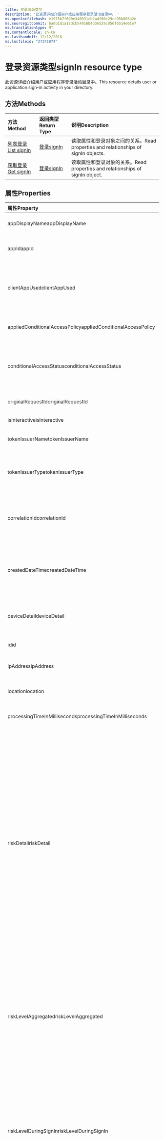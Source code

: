 ```yaml
---
title: 登录资源类型
description: '此资源详细介绍用户或应用程序登录活动目录中。 '
ms.openlocfilehash: e1975b7f690e340931cb2a4f00c29cc95b805a2e
ms.sourcegitcommit: ba6b1d1a12dcb54916b4d3e529c856f6514e01e7
ms.translationtype: MT
ms.contentlocale: zh-CN
ms.lasthandoff: 12/12/2018
ms.locfileid: "27241074"
---
```

# <a name="signin-resource-type"></a><span data-ttu-id="a2c5d-103">登录资源类型</span><span class="sxs-lookup"><span data-stu-id="a2c5d-103">signIn resource type</span></span>
<span data-ttu-id="a2c5d-104">此资源详细介绍用户或应用程序登录活动目录中。</span><span class="sxs-lookup"><span data-stu-id="a2c5d-104">This resource details user or application sign-in activity in your directory.</span></span> 

## <a name="methods"></a><span data-ttu-id="a2c5d-105">方法</span><span class="sxs-lookup"><span data-stu-id="a2c5d-105">Methods</span></span>

| <span data-ttu-id="a2c5d-106">方法</span><span class="sxs-lookup"><span data-stu-id="a2c5d-106">Method</span></span>           | <span data-ttu-id="a2c5d-107">返回类型</span><span class="sxs-lookup"><span data-stu-id="a2c5d-107">Return Type</span></span>    |<span data-ttu-id="a2c5d-108">说明</span><span class="sxs-lookup"><span data-stu-id="a2c5d-108">Description</span></span>|
|:---------------|:--------|:----------|
|[<span data-ttu-id="a2c5d-109">列表登录</span><span class="sxs-lookup"><span data-stu-id="a2c5d-109">List signIn</span></span>](../api/signin-list.md) | [<span data-ttu-id="a2c5d-110">登录</span><span class="sxs-lookup"><span data-stu-id="a2c5d-110">signIn</span></span>](signin.md) |<span data-ttu-id="a2c5d-111">读取属性和登录对象之间的关系。</span><span class="sxs-lookup"><span data-stu-id="a2c5d-111">Read properties and relationships of signIn objects.</span></span>|
|[<span data-ttu-id="a2c5d-112">获取登录</span><span class="sxs-lookup"><span data-stu-id="a2c5d-112">Get signIn</span></span>](../api/signin-get.md) | [<span data-ttu-id="a2c5d-113">登录</span><span class="sxs-lookup"><span data-stu-id="a2c5d-113">signIn</span></span>](signin.md) |<span data-ttu-id="a2c5d-114">读取属性和登录对象的关系。</span><span class="sxs-lookup"><span data-stu-id="a2c5d-114">Read properties and relationships of signIn object.</span></span>|

## <a name="properties"></a><span data-ttu-id="a2c5d-115">属性</span><span class="sxs-lookup"><span data-stu-id="a2c5d-115">Properties</span></span>
| <span data-ttu-id="a2c5d-116">属性</span><span class="sxs-lookup"><span data-stu-id="a2c5d-116">Property</span></span>     | <span data-ttu-id="a2c5d-117">类型</span><span class="sxs-lookup"><span data-stu-id="a2c5d-117">Type</span></span>   |<span data-ttu-id="a2c5d-118">说明</span><span class="sxs-lookup"><span data-stu-id="a2c5d-118">Description</span></span>|
|:---------------|:--------|:----------|
|<span data-ttu-id="a2c5d-119">appDisplayName</span><span class="sxs-lookup"><span data-stu-id="a2c5d-119">appDisplayName</span></span>|<span data-ttu-id="a2c5d-120">字符串</span><span class="sxs-lookup"><span data-stu-id="a2c5d-120">String</span></span>|<span data-ttu-id="a2c5d-121">指 Azure 门户中显示的应用程序名称。</span><span class="sxs-lookup"><span data-stu-id="a2c5d-121">Refers to the application name displayed in the Azure Portal.</span></span>|
|<span data-ttu-id="a2c5d-122">appId</span><span class="sxs-lookup"><span data-stu-id="a2c5d-122">appId</span></span>|<span data-ttu-id="a2c5d-123">String</span><span class="sxs-lookup"><span data-stu-id="a2c5d-123">String</span></span>|<span data-ttu-id="a2c5d-124">引用代表 Azure Active Directory 中的应用程序 Id 的唯一 guid。</span><span class="sxs-lookup"><span data-stu-id="a2c5d-124">Refers to the Unique GUID representing Application Id in the Azure Active Directory.</span></span>|
|<span data-ttu-id="a2c5d-125">clientAppUsed</span><span class="sxs-lookup"><span data-stu-id="a2c5d-125">clientAppUsed</span></span>|<span data-ttu-id="a2c5d-126">字符串</span><span class="sxs-lookup"><span data-stu-id="a2c5d-126">String</span></span>|<span data-ttu-id="a2c5d-127">提供用于登录 activty.E.g 旧客户端。</span><span class="sxs-lookup"><span data-stu-id="a2c5d-127">Provides the legacy client used for sign-in activty.E.g.</span></span> <span data-ttu-id="a2c5d-128">包括浏览器、 Exchange Active Sync、 IMAP、 MAPI、 SMTP、 POP 现代客户端。</span><span class="sxs-lookup"><span data-stu-id="a2c5d-128">includes Browser, Exchange Active Sync,Modern clients, IMAP, MAPI, SMTP, POP.</span></span>|
|<span data-ttu-id="a2c5d-129">appliedConditionalAccessPolicy</span><span class="sxs-lookup"><span data-stu-id="a2c5d-129">appliedConditionalAccessPolicy</span></span>|<span data-ttu-id="a2c5d-130">[conditionalAccessPolicy](conditionalaccesspolicy.md)集合</span><span class="sxs-lookup"><span data-stu-id="a2c5d-130">[conditionalAccessPolicy](conditionalaccesspolicy.md) collection</span></span>|<span data-ttu-id="a2c5d-131">提供由相应的登录活动触发的条件的访问策略的列表。</span><span class="sxs-lookup"><span data-stu-id="a2c5d-131">Provides a list of conditional access policies that are triggered by the corresponding sign-in activity.</span></span>|
|<span data-ttu-id="a2c5d-132">conditionalAccessStatus</span><span class="sxs-lookup"><span data-stu-id="a2c5d-132">conditionalAccessStatus</span></span>|<span data-ttu-id="a2c5d-133">string</span><span class="sxs-lookup"><span data-stu-id="a2c5d-133">string</span></span>| <span data-ttu-id="a2c5d-134">提供的触发条件访问策略的状态。</span><span class="sxs-lookup"><span data-stu-id="a2c5d-134">Provides the status of the conditional access policy triggered.</span></span> <span data-ttu-id="a2c5d-135">可取值为：`success`、`failure`、`notApplied`、`unknownFutureValue`。</span><span class="sxs-lookup"><span data-stu-id="a2c5d-135">Possible values are: `success`, `failure`, `notApplied`, `unknownFutureValue`.</span></span>|
|<span data-ttu-id="a2c5d-136">originalRequestId</span><span class="sxs-lookup"><span data-stu-id="a2c5d-136">originalRequestId</span></span>|<span data-ttu-id="a2c5d-137">字符串</span><span class="sxs-lookup"><span data-stu-id="a2c5d-137">String</span></span>|<span data-ttu-id="a2c5d-138">身份验证序列中的第一个请求的请求 id。</span><span class="sxs-lookup"><span data-stu-id="a2c5d-138">The request id of the first request in the authentication sequence.</span></span>|
|<span data-ttu-id="a2c5d-139">isInteractive</span><span class="sxs-lookup"><span data-stu-id="a2c5d-139">isInteractive</span></span>|<span data-ttu-id="a2c5d-140">Boolean</span><span class="sxs-lookup"><span data-stu-id="a2c5d-140">Boolean</span></span>|<span data-ttu-id="a2c5d-141">指示是否是交互式登录。</span><span class="sxs-lookup"><span data-stu-id="a2c5d-141">Indicates if a signIn is interactive or not.</span></span>|
|<span data-ttu-id="a2c5d-142">tokenIssuerName</span><span class="sxs-lookup"><span data-stu-id="a2c5d-142">tokenIssuerName</span></span>|<span data-ttu-id="a2c5d-143">字符串</span><span class="sxs-lookup"><span data-stu-id="a2c5d-143">String</span></span>|<span data-ttu-id="a2c5d-144">标识提供程序 (例如 sts.microsoft.com) 的名称</span><span class="sxs-lookup"><span data-stu-id="a2c5d-144">Name of the identity Provider (e.g. sts.microsoft.com)</span></span>|
|<span data-ttu-id="a2c5d-145">tokenIssuerType</span><span class="sxs-lookup"><span data-stu-id="a2c5d-145">tokenIssuerType</span></span>|<span data-ttu-id="a2c5d-146">字符串</span><span class="sxs-lookup"><span data-stu-id="a2c5d-146">String</span></span>|<span data-ttu-id="a2c5d-147">提供了 identityProvider 的类型。</span><span class="sxs-lookup"><span data-stu-id="a2c5d-147">Provides the type of identityProvider.</span></span> <span data-ttu-id="a2c5d-148">可能的值为`AzureAD`， `ADFederationServices`， `UnknownFutureValue`。</span><span class="sxs-lookup"><span data-stu-id="a2c5d-148">Possible values are `AzureAD`, `ADFederationServices`, `UnknownFutureValue`.</span></span>|
|<span data-ttu-id="a2c5d-149">correlationId</span><span class="sxs-lookup"><span data-stu-id="a2c5d-149">correlationId</span></span>|<span data-ttu-id="a2c5d-150">String</span><span class="sxs-lookup"><span data-stu-id="a2c5d-150">String</span></span>|<span data-ttu-id="a2c5d-151">指启动登录时，从客户端发送的 ID。</span><span class="sxs-lookup"><span data-stu-id="a2c5d-151">Refers to the ID that's sent from the client when the sign-in is initiated.</span></span> <span data-ttu-id="a2c5d-152">这用于解决对应的登录活动，调用支持人员或支持时。</span><span class="sxs-lookup"><span data-stu-id="a2c5d-152">This is used for troubleshooting the corresponding sign-in activity when calling helpdesk or support.</span></span>|
|<span data-ttu-id="a2c5d-153">createdDateTime</span><span class="sxs-lookup"><span data-stu-id="a2c5d-153">createdDateTime</span></span>|<span data-ttu-id="a2c5d-154">DateTimeOffset</span><span class="sxs-lookup"><span data-stu-id="a2c5d-154">DateTimeOffset</span></span>|<span data-ttu-id="a2c5d-155">提供的日期和时间启动登录。</span><span class="sxs-lookup"><span data-stu-id="a2c5d-155">Provides the date and time the sign-in was initiated.</span></span> <span data-ttu-id="a2c5d-156">时间戳类型始终为 UTC 时间。</span><span class="sxs-lookup"><span data-stu-id="a2c5d-156">The Timestamp type is always in UTC time.</span></span> <span data-ttu-id="a2c5d-157">例如，2014 年 1 月 1 日午夜 UTC 如下所示：`'2014-01-01T00:00:00Z'`</span><span class="sxs-lookup"><span data-stu-id="a2c5d-157">For example, midnight UTC on Jan 1, 2014 would look like this: `'2014-01-01T00:00:00Z'`</span></span>|
|<span data-ttu-id="a2c5d-158">deviceDetail</span><span class="sxs-lookup"><span data-stu-id="a2c5d-158">deviceDetail</span></span>|[<span data-ttu-id="a2c5d-159">deviceDetail</span><span class="sxs-lookup"><span data-stu-id="a2c5d-159">deviceDetail</span></span>](devicedetail.md)|<span data-ttu-id="a2c5d-160">提供从登录出现的设备信息。</span><span class="sxs-lookup"><span data-stu-id="a2c5d-160">Provides the device information from where the sign-in occurred.</span></span> <span data-ttu-id="a2c5d-161">它 inclules 像 deviceId，操作系统、 浏览器的信息。</span><span class="sxs-lookup"><span data-stu-id="a2c5d-161">It inclules information like deviceId, OS, browser.</span></span> |
|<span data-ttu-id="a2c5d-162">id</span><span class="sxs-lookup"><span data-stu-id="a2c5d-162">id</span></span>|<span data-ttu-id="a2c5d-163">字符串</span><span class="sxs-lookup"><span data-stu-id="a2c5d-163">String</span></span>|<span data-ttu-id="a2c5d-164">指示表示登录活动的唯一 ID。</span><span class="sxs-lookup"><span data-stu-id="a2c5d-164">Indicates unique ID representing the sign-in activity.</span></span>|
|<span data-ttu-id="a2c5d-165">ipAddress</span><span class="sxs-lookup"><span data-stu-id="a2c5d-165">ipAddress</span></span>|<span data-ttu-id="a2c5d-166">String</span><span class="sxs-lookup"><span data-stu-id="a2c5d-166">String</span></span>|<span data-ttu-id="a2c5d-167">提供客户端登录出现的 IP 地址。</span><span class="sxs-lookup"><span data-stu-id="a2c5d-167">Provides the IP address of the client from where the sign-in occurred.</span></span>|
|<span data-ttu-id="a2c5d-168">location</span><span class="sxs-lookup"><span data-stu-id="a2c5d-168">location</span></span>|[<span data-ttu-id="a2c5d-169">signInLocation</span><span class="sxs-lookup"><span data-stu-id="a2c5d-169">signInLocation</span></span>](signinlocation.md)|<span data-ttu-id="a2c5d-170">提供市/县、 状态和 2 个字母国家/地区代码从登录出现的位置。</span><span class="sxs-lookup"><span data-stu-id="a2c5d-170">Provides the city, state and 2 letter country code from where the sign-in occurred.</span></span>|
|<span data-ttu-id="a2c5d-171">processingTimeInMilliseconds</span><span class="sxs-lookup"><span data-stu-id="a2c5d-171">processingTimeInMilliseconds</span></span>|<span data-ttu-id="a2c5d-172">Int</span><span class="sxs-lookup"><span data-stu-id="a2c5d-172">Int</span></span>|<span data-ttu-id="a2c5d-173">提供处理时间 （毫秒） AD STS 中请求</span><span class="sxs-lookup"><span data-stu-id="a2c5d-173">Provides the request processing time in milliseconds in AD STS</span></span>|
|<span data-ttu-id="a2c5d-174">riskDetail</span><span class="sxs-lookup"><span data-stu-id="a2c5d-174">riskDetail</span></span>|`riskDetail`|<span data-ttu-id="a2c5d-175">提供原因后面的 risky 用户、 登录或风险事件特定状态。</span><span class="sxs-lookup"><span data-stu-id="a2c5d-175">Provides the 'reason' behind a specific state of a risky user, sign-in or a risk event.</span></span> <span data-ttu-id="a2c5d-176">可能的值为： `none`， `adminGeneratedTemporaryPassword`， `userPerformedSecuredPasswordChange`， `userPerformedSecuredPasswordReset`， `adminConfirmedSigninSafe`， `aiConfirmedSigninSafe`， `userPassedMFADrivenByRiskBasedPolicy`， `adminDismissedAllRiskForUser`， `adminConfirmedSigninCompromised`， `unknownFutureValue`。</span><span class="sxs-lookup"><span data-stu-id="a2c5d-176">The possible values are: `none`, `adminGeneratedTemporaryPassword`, `userPerformedSecuredPasswordChange`, `userPerformedSecuredPasswordReset`, `adminConfirmedSigninSafe`, `aiConfirmedSigninSafe`, `userPassedMFADrivenByRiskBasedPolicy`, `adminDismissedAllRiskForUser`, `adminConfirmedSigninCompromised`, `unknownFutureValue`.</span></span> <span data-ttu-id="a2c5d-177">值`none`是指的任何操作已执行上的用户或登录到目前为止。</span><span class="sxs-lookup"><span data-stu-id="a2c5d-177">The value `none` means that no action has been performed on the user or sign-in so far.</span></span> <span data-ttu-id="a2c5d-178">**注意：** 仅为 Azure AD Premium P2 客户提供了此属性的详细信息。</span><span class="sxs-lookup"><span data-stu-id="a2c5d-178">**Note:** Details for this property are only available for Azure AD Premium P2 customers.</span></span> <span data-ttu-id="a2c5d-179">将返回所有其他客户`hidden`。</span><span class="sxs-lookup"><span data-stu-id="a2c5d-179">All other customers will be returned `hidden`.</span></span>|
|<span data-ttu-id="a2c5d-180">riskLevelAggregated</span><span class="sxs-lookup"><span data-stu-id="a2c5d-180">riskLevelAggregated</span></span>|`riskLevel`|<span data-ttu-id="a2c5d-181">提供聚合的风险级别。</span><span class="sxs-lookup"><span data-stu-id="a2c5d-181">Provides the aggregated risk level.</span></span> <span data-ttu-id="a2c5d-182">可能的值为： `none`， `low`， `medium`， `high`， `hidden`，和`unknownFutureValue`。</span><span class="sxs-lookup"><span data-stu-id="a2c5d-182">The possible values are: `none`, `low`, `medium`, `high`, `hidden`, and `unknownFutureValue`.</span></span> <span data-ttu-id="a2c5d-183">值`hidden`是指为 Azure AD 身份保护未启用的用户或登录。</span><span class="sxs-lookup"><span data-stu-id="a2c5d-183">The value `hidden` means the user or sign-in was not enabled for Azure AD Identity Protection.</span></span> <span data-ttu-id="a2c5d-184">**注意：** 仅为 Azure AD Premium P2 客户提供了此属性的详细信息。</span><span class="sxs-lookup"><span data-stu-id="a2c5d-184">**Note:** Details for this property are only available for Azure AD Premium P2 customers.</span></span> <span data-ttu-id="a2c5d-185">将返回所有其他客户`hidden`。</span><span class="sxs-lookup"><span data-stu-id="a2c5d-185">All other customers will be returned `hidden`.</span></span>|
|<span data-ttu-id="a2c5d-186">riskLevelDuringSignIn</span><span class="sxs-lookup"><span data-stu-id="a2c5d-186">riskLevelDuringSignIn</span></span>|`riskLevel`|<span data-ttu-id="a2c5d-187">登录过程中提供的风险级别。</span><span class="sxs-lookup"><span data-stu-id="a2c5d-187">Provides the risk level during sign-in.</span></span> <span data-ttu-id="a2c5d-188">可能的值为： `none`， `low`， `medium`， `high`， `hidden`，和`unknownFutureValue`。</span><span class="sxs-lookup"><span data-stu-id="a2c5d-188">The possible values are: `none`, `low`, `medium`, `high`, `hidden`, and `unknownFutureValue`.</span></span> <span data-ttu-id="a2c5d-189">值`hidden`是指为 Azure AD 身份保护未启用的用户或登录。</span><span class="sxs-lookup"><span data-stu-id="a2c5d-189">The value `hidden` means the user or sign-in was not enabled for Azure AD Identity Protection.</span></span> <span data-ttu-id="a2c5d-190">**注意：** 仅为 Azure AD Premium P2 客户提供了此属性的详细信息。</span><span class="sxs-lookup"><span data-stu-id="a2c5d-190">**Note:** Details for this property are only available for Azure AD Premium P2 customers.</span></span> <span data-ttu-id="a2c5d-191">将返回所有其他客户`hidden`。</span><span class="sxs-lookup"><span data-stu-id="a2c5d-191">All other customers will be returned `hidden`.</span></span>|
|<span data-ttu-id="a2c5d-192">riskEventTypes</span><span class="sxs-lookup"><span data-stu-id="a2c5d-192">riskEventTypes</span></span>|`riskEventTypes`|<span data-ttu-id="a2c5d-193">提供与登录相关联的风险事件类型的列表。</span><span class="sxs-lookup"><span data-stu-id="a2c5d-193">Provides the list of risk event types associated with the sign-in.</span></span> <span data-ttu-id="a2c5d-194">可能的值为： `unlikelyTravel`， `anonymizedIPAddress`， `maliciousIPAddress`， `unfamiliarFeatures`， `malwareInfectedIPAddress`， `suspiciousIPAddress`， `leakedCredentials`， `investigationsThreatIntelligence`， `generic`，和`unknownFutureValue`。</span><span class="sxs-lookup"><span data-stu-id="a2c5d-194">The possible values are: `unlikelyTravel`, `anonymizedIPAddress`, `maliciousIPAddress`, `unfamiliarFeatures`, `malwareInfectedIPAddress`, `suspiciousIPAddress`, `leakedCredentials`, `investigationsThreatIntelligence`,  `generic`, and `unknownFutureValue`.</span></span>|
|<span data-ttu-id="a2c5d-195">riskState</span><span class="sxs-lookup"><span data-stu-id="a2c5d-195">riskState</span></span>|`riskState`|<span data-ttu-id="a2c5d-196">提供 risky 用户、 登录或风险事件的风险状态。</span><span class="sxs-lookup"><span data-stu-id="a2c5d-196">Provides the 'risk state' of a risky user, sign-in or a risk event.</span></span> <span data-ttu-id="a2c5d-197">可能的值为： `none`， `confirmedSafe`， `remediated`， `dismissed`， `atRisk`， `confirmedCompromised`， `unknownFutureValue`。</span><span class="sxs-lookup"><span data-stu-id="a2c5d-197">The possible values are: `none`, `confirmedSafe`, `remediated`, `dismissed`, `atRisk`, `confirmedCompromised`, `unknownFutureValue`.</span></span>|
|<span data-ttu-id="a2c5d-198">mfaDetail</span><span class="sxs-lookup"><span data-stu-id="a2c5d-198">mfaDetail</span></span>|[<span data-ttu-id="a2c5d-199">mfaDetail</span><span class="sxs-lookup"><span data-stu-id="a2c5d-199">mfaDetail</span></span>](mfadetail.md)|<span data-ttu-id="a2c5d-200">提供相关 MFA 像 MFA 需要，MFA 相应登录状态的信息。</span><span class="sxs-lookup"><span data-stu-id="a2c5d-200">Provides the MFA related information like MFA Required, MFA Status for the corresponding sign-in.</span></span>|
|<span data-ttu-id="a2c5d-201">networkLocationDetail</span><span class="sxs-lookup"><span data-stu-id="a2c5d-201">networkLocationDetail</span></span>|[<span data-ttu-id="a2c5d-202">networkLocationDetail</span><span class="sxs-lookup"><span data-stu-id="a2c5d-202">networkLocationDetail</span></span>](networklocationdetail.md)|<span data-ttu-id="a2c5d-203">提供有关的网络位置的详细信息。</span><span class="sxs-lookup"><span data-stu-id="a2c5d-203">Provides details about the network location.</span></span>|
|<span data-ttu-id="a2c5d-204">riskLevel</span><span class="sxs-lookup"><span data-stu-id="a2c5d-204">riskLevel</span></span>|<span data-ttu-id="a2c5d-205">string</span><span class="sxs-lookup"><span data-stu-id="a2c5d-205">string</span></span>| <span data-ttu-id="a2c5d-206">提供与登录相关联的风险级别。可能的值为： `low`， `medium`， `high`。</span><span class="sxs-lookup"><span data-stu-id="a2c5d-206">Provides the risk level associated with the sign-in.Possible values are: `low`, `medium`, `high`.</span></span>|
|<span data-ttu-id="a2c5d-207">status</span><span class="sxs-lookup"><span data-stu-id="a2c5d-207">status</span></span>|[<span data-ttu-id="a2c5d-208">signInStatus</span><span class="sxs-lookup"><span data-stu-id="a2c5d-208">signInStatus</span></span>](signinstatus.md)|<span data-ttu-id="a2c5d-209">提供的登录状态。</span><span class="sxs-lookup"><span data-stu-id="a2c5d-209">Provides the sign-in status.</span></span> <span data-ttu-id="a2c5d-210">可能值包括`Success`和`Failure`。</span><span class="sxs-lookup"><span data-stu-id="a2c5d-210">Possible values include `Success` and `Failure`.</span></span>|
|<span data-ttu-id="a2c5d-211">userDisplayName</span><span class="sxs-lookup"><span data-stu-id="a2c5d-211">userDisplayName</span></span>|<span data-ttu-id="a2c5d-212">String</span><span class="sxs-lookup"><span data-stu-id="a2c5d-212">String</span></span>|<span data-ttu-id="a2c5d-213">指示显示用户的名称。</span><span class="sxs-lookup"><span data-stu-id="a2c5d-213">Indicates the display Name of the User.</span></span>|
|<span data-ttu-id="a2c5d-214">userId</span><span class="sxs-lookup"><span data-stu-id="a2c5d-214">userId</span></span>|<span data-ttu-id="a2c5d-215">String</span><span class="sxs-lookup"><span data-stu-id="a2c5d-215">String</span></span>|<span data-ttu-id="a2c5d-216">指示用户的用户 Id。</span><span class="sxs-lookup"><span data-stu-id="a2c5d-216">Indicates the userId of the user.</span></span>|
|<span data-ttu-id="a2c5d-217">userPrincipalName</span><span class="sxs-lookup"><span data-stu-id="a2c5d-217">userPrincipalName</span></span>|<span data-ttu-id="a2c5d-218">字符串</span><span class="sxs-lookup"><span data-stu-id="a2c5d-218">String</span></span>|<span data-ttu-id="a2c5d-219">指示用户的 UPN。</span><span class="sxs-lookup"><span data-stu-id="a2c5d-219">Indicates the UPN of the user.</span></span>|
|<span data-ttu-id="a2c5d-220">resourceDisplayName</span><span class="sxs-lookup"><span data-stu-id="a2c5d-220">resourceDisplayName</span></span>|<span data-ttu-id="a2c5d-221">字符串</span><span class="sxs-lookup"><span data-stu-id="a2c5d-221">String</span></span>|<span data-ttu-id="a2c5d-222">指示用户登录到的资源的名称</span><span class="sxs-lookup"><span data-stu-id="a2c5d-222">Indicates the name of the resource that the user signed into</span></span>|
|<span data-ttu-id="a2c5d-223">resourceId</span><span class="sxs-lookup"><span data-stu-id="a2c5d-223">resourceId</span></span>|<span data-ttu-id="a2c5d-224">String</span><span class="sxs-lookup"><span data-stu-id="a2c5d-224">String</span></span>|<span data-ttu-id="a2c5d-225">指示用户登录到的资源的 Id。</span><span class="sxs-lookup"><span data-stu-id="a2c5d-225">Indicates the Id of the resource that the user signed into.</span></span>|
|<span data-ttu-id="a2c5d-226">authenticationMethodsUsed</span><span class="sxs-lookup"><span data-stu-id="a2c5d-226">authenticationMethodsUsed</span></span>|<span data-ttu-id="a2c5d-227">字符串</span><span class="sxs-lookup"><span data-stu-id="a2c5d-227">String</span></span>|<span data-ttu-id="a2c5d-228">指示使用的身份验证方法的列表</span><span class="sxs-lookup"><span data-stu-id="a2c5d-228">Indicates the list of Authentication methods used</span></span>|

## <a name="relationships"></a><span data-ttu-id="a2c5d-229">Relationships</span><span class="sxs-lookup"><span data-stu-id="a2c5d-229">Relationships</span></span>
<span data-ttu-id="a2c5d-230">无</span><span class="sxs-lookup"><span data-stu-id="a2c5d-230">None</span></span>


## <a name="json-representation"></a><span data-ttu-id="a2c5d-231">JSON 表示形式</span><span class="sxs-lookup"><span data-stu-id="a2c5d-231">JSON representation</span></span>

<span data-ttu-id="a2c5d-232">下面是资源的 JSON 表示形式。</span><span class="sxs-lookup"><span data-stu-id="a2c5d-232">Here is a JSON representation of the resource.</span></span>

<!-- {
  "blockType": "resource",
  "optionalProperties": [

  ],
  "@odata.type": "microsoft.graph.signIn"
}-->

```json
{
  "id": "String (identifier)",
  "createdDateTime": "String (timestamp)",
  "userDisplayName": "String",
  "userPrincipalName": "String",
  "userId": "String",
  "appDisplayName": "String",
  "appId": "String",
  "ipAddress": "String",
  "clientAppUsed": "String",
  "mfaDetail": {"@odata.type": "microsoft.graph.mfaDetail"},
  "correlationId": "String",
  "conditionalAccessStatus": "string",
  "appliedConditionalAccessPolicy": [{"@odata.type": "microsoft.graph.appliedConditionalAccessPolicy"}],
  "originalRequestId": "String",
  "isInteractive": "String",
  "tokenIssuerName": "String",
  "tokenIssuerType": "String",
  "deviceDetail": {"@odata.type": "microsoft.graph.deviceDetail"},
  "location": {"@odata.type": "microsoft.graph.signInLocation"},
  "riskDetail": "string",
  "riskLevelAggregated": "string",
  "riskLevelDuringSignIn": "string",
  "riskState": "string",
  "riskEventTypes": "string",
  "resourceDisplayName": "string",
  "resourceId": "string",
  "authenticationMethodsUsed": "string",
  "status": {"@odata.type": "microsoft.graph.signInStatus"},
}

```

<!-- uuid: 8fcb5dbc-d5aa-4681-8e31-b001d5168d79
2015-10-25 14:57:30 UTC -->
<!-- {
  "type": "#page.annotation",
  "description": "signIn resource",
  "keywords": "",
  "section": "documentation",
  "tocPath": ""
}-->
